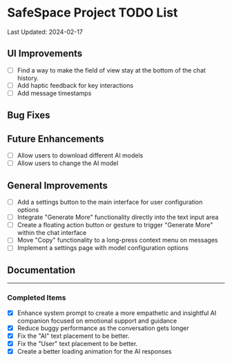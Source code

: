 # SafeSpace Project TODO List

Last Updated: 2024-02-17

## UI Improvements
- [ ] Find a way to make the field of view stay at the bottom of the chat history.
- [ ] Add haptic feedback for key interactions
- [ ] Add message timestamps

## Bug Fixes

## Future Enhancements
- [ ] Allow users to download different AI models
- [ ] Allow users to change the AI model

## General Improvements
- [ ] Add a settings button to the main interface for user configuration options
- [ ] Integrate "Generate More" functionality directly into the text input area
- [ ] Create a floating action button or gesture to trigger "Generate More" within the chat interface
- [ ] Move "Copy" functionality to a long-press context menu on messages
- [ ] Implement a settings page with model configuration options

## Documentation

---
### Completed Items
- [X] Enhance system prompt to create a more empathetic and insightful AI companion focused on emotional support and guidance
- [X] Reduce buggy performance as the conversation gets longer
- [X] Fix the "AI" text placement to be better.
- [X] Fix the "User" text placement to be better.
- [X] Create a better loading animation for the AI responses